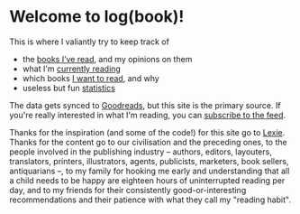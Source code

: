 # Welcome to log(book)!

This is where I valiantly try to keep track of

* the [books I’ve read](/reviews/), and my opinions on them
* what I'm [currently reading](/reading/)
* which books [I want to read](/to-read/), and why
* useless but fun [statistics](/stats/)

The data gets synced to [Goodreads](https://www.goodreads.com/rixx), but this site is the primary source. If you're
really interested in what I'm reading, you can [subscribe to the feed](/feed.atom).

Thanks for the inspiration (and some of the code!) for this site go to [Lexie](https://books.alexwlchan.net). Thanks for
the content go to our civilisation and the preceding ones, to the people involved in the publishing industry – authors,
editors, layouters, translators, printers, illustrators, agents, publicists, marketers, book sellers, antiquarians –, to
my family for hooking me early and understanding that all a child needs to be happy are eighteen hours of uninterrupted
reading per day, and to my friends for their consistently good-or-interesting recommendations and their patience with
what they call my "reading habit".
